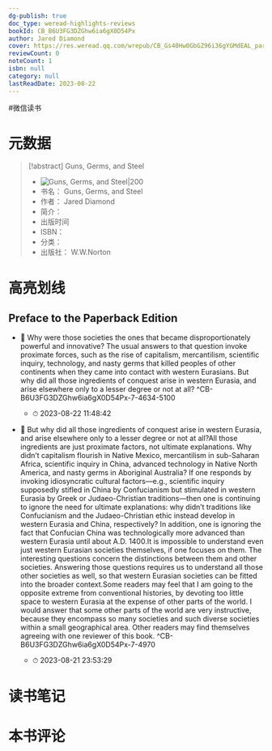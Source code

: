 ```yaml
---
dg-publish: true
doc_type: weread-highlights-reviews
bookId: CB_B6U3FG3DZGhw6ia6gX0D54Px
author: Jared Diamond
cover: https://res.weread.qq.com/wrepub/CB_Gs40Hw0GbGZ96i36gYGMdEAL_parsecover
reviewCount: 0
noteCount: 1
isbn: null
category: null
lastReadDate: 2023-08-22
---
```

#微信读书

# 元数据
> [!abstract] Guns, Germs, and Steel
> - ![ Guns, Germs, and Steel|200](https://res.weread.qq.com/wrepub/CB_Gs40Hw0GbGZ96i36gYGMdEAL_parsecover)
> - 书名： Guns, Germs, and Steel
> - 作者： Jared Diamond
> - 简介： 
> - 出版时间 
> - ISBN： 
> - 分类： 
> - 出版社： W.W.Norton

# 高亮划线

## Preface to the Paperback Edition


- 📌 Why were those societies the ones that became disproportionately powerful and innovative? The usual answers to that question invoke proximate forces, such as the rise of capitalism, mercantilism, scientific inquiry, technology, and nasty germs that killed peoples of other continents when they came into contact with western Eurasians. But why did all those ingredients of conquest arise in western Eurasia, and arise elsewhere only to a lesser degree or not at all? ^CB-B6U3FG3DZGhw6ia6gX0D54Px-7-4634-5100
    - ⏱ 2023-08-22 11:48:42 

- 📌 But why did all those ingredients of conquest arise in western Eurasia, and arise elsewhere only to a lesser degree or not at all?All those ingredients are just proximate factors, not ultimate explanations. Why didn’t capitalism flourish in Native Mexico, mercantilism in sub-Saharan Africa, scientific inquiry in China, advanced technology in Native North America, and nasty germs in Aboriginal Australia? If one responds by invoking idiosyncratic cultural factors—e.g., scientific inquiry supposedly stifled in China by Confucianism but stimulated in western Eurasia by Greek or Judaeo-Christian traditions—then one is continuing to ignore the need for ultimate explanations: why didn’t traditions like Confucianism and the Judaeo-Christian ethic instead develop in western ﻿Eurasia and China, respectively? In addition, one is ignoring the fact that Confucian China was technologically more advanced than western Eurasia until about A.D. 1400.It is impossible to understand even just western Eurasian societies themselves, if one focuses on them. The interesting questions concern the distinctions between them and other societies. Answering those questions requires us to understand all those other societies as well, so that western Eurasian societies can be fitted into the broader context.Some readers may feel that I am going to the opposite extreme from conventional histories, by devoting too little space to western Eurasia at the expense of other parts of the world. I would answer that some other parts of the world are very instructive, because they encompass so many societies and such diverse societies within a small geographical area. Other readers may find themselves agreeing with one reviewer of this book. ^CB-B6U3FG3DZGhw6ia6gX0D54Px-7-4970
    - ⏱ 2023-08-21 23:53:29 
# 读书笔记

# 本书评论

